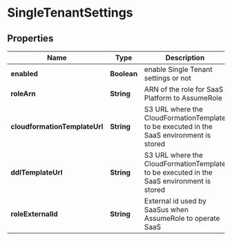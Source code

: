 

# SingleTenantSettings


## Properties

| Name | Type | Description | Notes |
|------------ | ------------- | ------------- | -------------|
|**enabled** | **Boolean** | enable Single Tenant settings or not |  |
|**roleArn** | **String** | ARN of the role for SaaS Platform to AssumeRole |  |
|**cloudformationTemplateUrl** | **String** | S3 URL where the CloudFormationTemplate to be executed in the SaaS environment is stored |  |
|**ddlTemplateUrl** | **String** | S3 URL where the CloudFormationTemplate to be executed in the SaaS environment is stored |  |
|**roleExternalId** | **String** | External id used by SaaSus when AssumeRole to operate SaaS |  |



